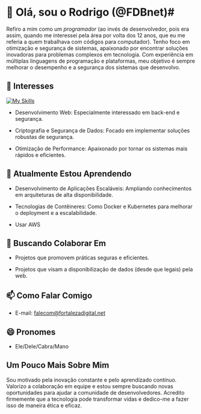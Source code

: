 # 👋 Olá, sou o Rodrigo (@FDBnet)#

Refiro a mim como um _programador_ (ao invés de desenvolvedor, pois era assim, quando me interessei pela área por volta dos 12 anos, que eu me referia a quem trabalhava com códigos para computador). Tenho foco em otimização e segurança de sistemas, apaixonado por encontrar soluções inovadoras para problemas complexos em tecnologia. Com experiência em múltiplas linguagens de programação e plataformas, meu objetivo é sempre melhorar o desempenho e a segurança dos sistemas que desenvolvo.

## 👀 Interesses ##

[![My Skills](https://skillicons.dev/icons?i=php,js,mysql,css,html,codepen,cloudflare,bootstrap,wordpress,windows&theme=light)](https://skillicons.dev)

- Desenvolvimento Web: Especialmente interessado em back-end e segurança.

- Criptografia e Segurança de Dados: Focado em implementar soluções robustas de segurança.

- Otimização de Performance: Apaixonado por tornar os sistemas mais rápidos e eficientes.



## 🌱 Atualmente Estou Aprendendo ##

- Desenvolvimento de Aplicações Escaláveis: Ampliando conhecimentos em arquiteturas de alta disponibilidade.

- Tecnologias de Contêineres: Como Docker e Kubernetes para melhorar o deployment e a escalabilidade.

- Usar AWS



## 💞️ Buscando Colaborar Em ##

- Projetos que promovem práticas seguras e eficientes.

- Projetos que visam a disponibilização de dados (desde que legais) pela web.



## 📫 Como Falar Comigo ##
  
- E-mail: falecom@fortalezadigital.net


## 😄 Pronomes ##
  
- Ele/Dele/Cabra/Mano


## Um Pouco Mais Sobre Mim ##

Sou motivado pela inovação constante e pelo aprendizado contínuo. Valorizo a colaboração em equipe e estou sempre buscando novas oportunidades para ajudar a comunidade de desenvolvedores. Acredito firmemente que a tecnologia pode transformar vidas e dedico-me a fazer isso de maneira ética e eficaz.

<!---
FDBnet/FDBnet is a ✨ special ✨ repository because its `README.md` (this file) appears on your GitHub profile.
You can click the Preview link to take a look at your changes.
--->
